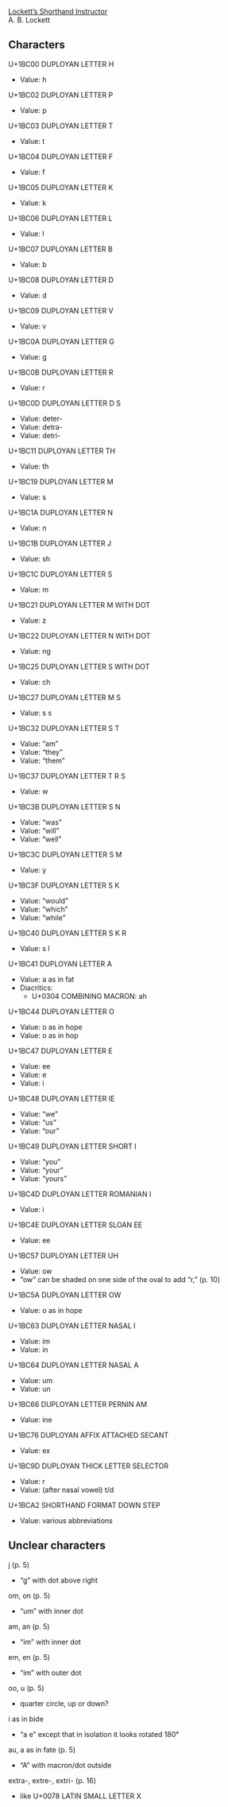 [Lockett’s Shorthand Instructor](https://books.google.com/books?id=5JkDAAAAQAAJ&pg=PP3)<br>
A. B. Lockett

## Characters

U+1BC00 DUPLOYAN LETTER H

* Value: h

U+1BC02 DUPLOYAN LETTER P

* Value: p

U+1BC03 DUPLOYAN LETTER T

* Value: t

U+1BC04 DUPLOYAN LETTER F

* Value: f

U+1BC05 DUPLOYAN LETTER K

* Value: k

U+1BC06 DUPLOYAN LETTER L

* Value: l

U+1BC07 DUPLOYAN LETTER B

* Value: b

U+1BC08 DUPLOYAN LETTER D

* Value: d

U+1BC09 DUPLOYAN LETTER V

* Value: v

U+1BC0A DUPLOYAN LETTER G

* Value: g

U+1BC0B DUPLOYAN LETTER R

* Value: r

U+1BC0D DUPLOYAN LETTER D S

* Value: deter-
* Value: detra-
* Value: detri-

U+1BC11 DUPLOYAN LETTER TH

* Value: th

U+1BC19 DUPLOYAN LETTER M

* Value: s

U+1BC1A DUPLOYAN LETTER N

* Value: n

U+1BC1B DUPLOYAN LETTER J

* Value: sh

U+1BC1C DUPLOYAN LETTER S

* Value: m

U+1BC21 DUPLOYAN LETTER M WITH DOT

* Value: z

U+1BC22 DUPLOYAN LETTER N WITH DOT

* Value: ng

U+1BC25 DUPLOYAN LETTER S WITH DOT

* Value: ch

U+1BC27 DUPLOYAN LETTER M S

* Value: s s

U+1BC32 DUPLOYAN LETTER S T

* Value: “am”
* Value: “they”
* Value: “them”

U+1BC37 DUPLOYAN LETTER T R S

* Value: w

U+1BC3B DUPLOYAN LETTER S N

* Value: “was”
* Value: “will”
* Value: “well”

U+1BC3C DUPLOYAN LETTER S M

* Value: y

U+1BC3F DUPLOYAN LETTER S K

* Value: “would”
* Value: “which”
* Value: “while”

U+1BC40 DUPLOYAN LETTER S K R

* Value: s l

U+1BC41 DUPLOYAN LETTER A

* Value: a as in fat
* Diacritics:
  * U+0304 COMBINING MACRON: ah

U+1BC44 DUPLOYAN LETTER O

* Value: o as in hope
* Value: o as in hop

U+1BC47 DUPLOYAN LETTER E

* Value: ee
* Value: e
* Value: i

U+1BC48 DUPLOYAN LETTER IE

* Value: “we”
* Value: “us”
* Value: “our”

U+1BC49 DUPLOYAN LETTER SHORT I

* Value: “you”
* Value: “your”
* Value: “yours”

U+1BC4D DUPLOYAN LETTER ROMANIAN I

* Value: i

U+1BC4E DUPLOYAN LETTER SLOAN EE

* Value: ee

U+1BC57 DUPLOYAN LETTER UH

* Value: ow
* “ow” can be shaded on one side of the oval to add “r,” (p. 10)

U+1BC5A DUPLOYAN LETTER OW

* Value: o as in hope

U+1BC63 DUPLOYAN LETTER NASAL I

* Value: im
* Value: in

U+1BC64 DUPLOYAN LETTER NASAL A

* Value: um
* Value: un

U+1BC66 DUPLOYAN LETTER PERNIN AM

* Value: ine

U+1BC76 DUPLOYAN AFFIX ATTACHED SECANT

* Value: ex

U+1BC9D DUPLOYAN THICK LETTER SELECTOR

* Value: r
* Value: (after nasal vowel) t/d

U+1BCA2 SHORTHAND FORMAT DOWN STEP

* Value: various abbreviations

## Unclear characters

j (p. 5)

* “g” with dot above right

om, on (p. 5)

* “um” with inner dot

am, an (p. 5)

* “im” with inner dot

em, en (p. 5)

* “im” with outer dot

oo, u (p. 5)

* quarter circle, up or down?

i as in bide

* “a e” except that in isolation it looks rotated 180°

au, a as in fate (p. 5)

* “A” with macron/dot outside

extra-, extre-, extri- (p. 16)

* like U+0078 LATIN SMALL LETTER X

